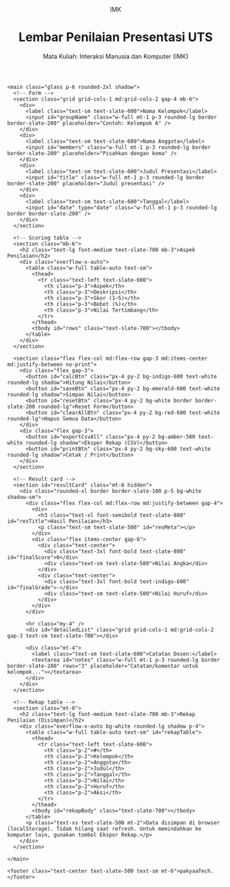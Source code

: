 <!doctype html>
<html lang="id">
<head>
  <meta charset="utf-8" />
  <meta name="viewport" content="width=device-width,initial-scale=1" />
  <title>Penilaian Presentasi UTS - IMK</title>
  <!-- Tailwind CDN -->
  <script src="https://cdn.tailwindcss.com"></script>
  <style>
    .glass { background: rgba(255,255,255,0.65); backdrop-filter: blur(6px); }
    .score-input::-webkit-outer-spin-button, .score-input::-webkit-inner-spin-button { -webkit-appearance: none; margin: 0; }
    @media print { .no-print { display:none !important } }
  </style>
</head>
<body class="min-h-screen bg-gradient-to-b from-sky-50 to-white font-sans p-6">
  <div class="max-w-6xl mx-auto">
    <header class="mb-6">
      <div class="flex items-center gap-4">
        <div class="w-14 h-14 rounded-xl bg-gradient-to-br from-indigo-500 to-sky-500 flex items-center justify-center text-white text-2xl font-bold">IMK</div>
        <div>
          <h1 class="text-2xl font-semibold text-slate-800">Lembar Penilaian Presentasi UTS</h1>
          <p class="text-sm text-slate-500">Mata Kuliah: Interaksi Manusia dan Komputer (IMK)</p>
        </div>
      </div>
    </header>

    <main class="glass p-6 rounded-2xl shadow">
      <!-- Form -->
      <section class="grid grid-cols-1 md:grid-cols-2 gap-4 mb-6">
        <div>
          <label class="text-sm text-slate-600">Nama Kelompok</label>
          <input id="groupName" class="w-full mt-1 p-3 rounded-lg border border-slate-200" placeholder="Contoh: Kelompok A" />
        </div>
        <div>
          <label class="text-sm text-slate-600">Nama Anggota</label>
          <input id="members" class="w-full mt-1 p-3 rounded-lg border border-slate-200" placeholder="Pisahkan dengan koma" />
        </div>
        <div>
          <label class="text-sm text-slate-600">Judul Presentasi</label>
          <input id="title" class="w-full mt-1 p-3 rounded-lg border border-slate-200" placeholder="Judul presentasi" />
        </div>
        <div>
          <label class="text-sm text-slate-600">Tanggal</label>
          <input id="date" type="date" class="w-full mt-1 p-3 rounded-lg border border-slate-200" />
        </div>
      </section>

      <!-- Scoring table -->
      <section class="mb-6">
        <h2 class="text-lg font-medium text-slate-700 mb-3">Aspek Penilaian</h2>
        <div class="overflow-x-auto">
          <table class="w-full table-auto text-sm">
            <thead>
              <tr class="text-left text-slate-600">
                <th class="p-3">Aspek</th>
                <th class="p-3">Deskripsi</th>
                <th class="p-3">Skor (1–5)</th>
                <th class="p-3">Bobot (%)</th>
                <th class="p-3">Nilai Tertimbang</th>
              </tr>
            </thead>
            <tbody id="rows" class="text-slate-700"></tbody>
          </table>
        </div>
      </section>

      <section class="flex flex-col md:flex-row gap-3 md:items-center md:justify-between no-print">
        <div class="flex gap-3">
          <button id="calcBtn" class="px-4 py-2 bg-indigo-600 text-white rounded-lg shadow">Hitung Nilai</button>
          <button id="saveBtn" class="px-4 py-2 bg-emerald-600 text-white rounded-lg shadow">Simpan Nilai</button>
          <button id="resetBtn" class="px-4 py-2 bg-white border border-slate-200 rounded-lg">Reset Form</button>
          <button id="clearAllBtn" class="px-4 py-2 bg-red-600 text-white rounded-lg">Hapus Semua Data</button>
        </div>
        <div class="flex gap-3">
          <button id="exportCsvAll" class="px-4 py-2 bg-amber-500 text-white rounded-lg shadow">Ekspor Rekap (CSV)</button>
          <button id="printBtn" class="px-4 py-2 bg-sky-600 text-white rounded-lg shadow">Cetak / Print</button>
        </div>
      </section>

      <!-- Result card -->
      <section id="resultCard" class="mt-6 hidden">
        <div class="rounded-xl border border-slate-100 p-5 bg-white shadow-sm">
          <div class="flex flex-col md:flex-row md:justify-between gap-4">
            <div>
              <h3 class="text-xl font-semibold text-slate-800" id="resTitle">Hasil Penilaian</h3>
              <p class="text-sm text-slate-500" id="resMeta"></p>
            </div>
            <div class="flex items-center gap-6">
              <div class="text-center">
                <div class="text-3xl font-bold text-slate-800" id="finalScore">0</div>
                <div class="text-sm text-slate-500">Nilai Angka</div>
              </div>
              <div class="text-center">
                <div class="text-3xl font-bold text-indigo-600" id="finalGrade">-</div>
                <div class="text-sm text-slate-500">Nilai Huruf</div>
              </div>
            </div>
          </div>

          <hr class="my-4" />
          <div id="detailedList" class="grid grid-cols-1 md:grid-cols-2 gap-3 text-sm text-slate-700"></div>

          <div class="mt-4">
            <label class="text-sm text-slate-600">Catatan Dosen:</label>
            <textarea id="notes" class="w-full mt-1 p-3 rounded-lg border border-slate-200" rows="3" placeholder="Catatan/komentar untuk kelompok..."></textarea>
          </div>
        </div>
      </section>

      <!-- Rekap table -->
      <section class="mt-8">
        <h2 class="text-lg font-medium text-slate-700 mb-3">Rekap Penilaian (Disimpan)</h2>
        <div class="overflow-x-auto bg-white rounded-lg shadow p-4">
          <table class="w-full table-auto text-sm" id="rekapTable">
            <thead>
              <tr class="text-left text-slate-600">
                <th class="p-2">#</th>
                <th class="p-2">Kelompok</th>
                <th class="p-2">Anggota</th>
                <th class="p-2">Judul</th>
                <th class="p-2">Tanggal</th>
                <th class="p-2">Nilai</th>
                <th class="p-2">Huruf</th>
                <th class="p-2">Aksi</th>
              </tr>
            </thead>
            <tbody id="rekapBody" class="text-slate-700"></tbody>
          </table>
          <p class="text-xs text-slate-500 mt-2">Data disimpan di browser (localStorage). Tidak hilang saat refresh. Untuk memindahkan ke komputer lain, gunakan tombol Ekspor Rekap.</p>
        </div>
      </section>

    </main>

    <footer class="text-center text-slate-500 text-sm mt-6">pakyaaTech.</footer>
  </div>

  <script>
    // Default aspek & bobot
    const aspects = [
      { key: 'penguasaan', label: 'Penguasaan Materi', desc: 'Memahami konsep IMK dan menjelaskan penerapan.', weight: 25 },
      { key: 'relevansi', label: 'Relevansi Isi & Kedalaman Analisis', desc: 'Kesesuaian topik dengan teori dan praktik.', weight: 20 },
      { key: 'presentasi', label: 'Keterampilan Presentasi', desc: 'Gaya penyampaian, artikulasi, & jawaban pertanyaan.', weight: 15 },
      { key: 'visual', label: 'Visualisasi & Media Presentasi', desc: 'Desain slide / prototype dan keterbacaan.', weight: 15 },
      { key: 'kolaborasi', label: 'Kolaborasi & Pembagian Tugas', desc: 'Keterlibatan semua anggota dan pembagian peran.', weight: 15 },
      { key: 'kreativitas', label: 'Kreativitas & Inovasi', desc: 'Originalitas ide dan pendekatan baru.', weight: 10 }
    ];

    const rowsEl = document.getElementById('rows');
    const rekapKey = 'imk_rekap_penilaian_v1'; // localStorage key

    function createRows() {
      rowsEl.innerHTML = '';
      aspects.forEach(a => {
        const tr = document.createElement('tr');
        tr.className = 'border-t';
        tr.innerHTML = `
          <td class="p-3 align-top font-medium">${a.label}</td>
          <td class="p-3 align-top text-slate-600 text-sm">${a.desc}</td>
          <td class="p-3 align-top">
            <input type="number" min="1" max="5" step="1" class="score-input w-20 p-2 rounded border border-slate-200" id="score_${a.key}" placeholder="-" />
          </td>
          <td class="p-3 align-top">${a.weight}%</td>
          <td class="p-3 align-top"><span id="weighted_${a.key}" class="font-medium">-</span></td>
        `;
        rowsEl.appendChild(tr);
      });
    }

    createRows();

    function compute(showAlertIfInvalid = true) {
      const scores = {};
      let total = 0;
      let valid = true;
      aspects.forEach(a => {
        const el = document.getElementById('score_' + a.key);
        const v = parseFloat(el.value);
        if (isNaN(v) || v < 1 || v > 5) {
          valid = false;
        }
        scores[a.key] = isNaN(v) ? 0 : v;
      });
      if (!valid) {
        if (showAlertIfInvalid) alert('Mohon isi semua skor dengan angka antara 1 sampai 5.');
        return null;
      }

      aspects.forEach(a => {
        const s = scores[a.key];
        const percent = ((s - 1) / 4) * 100; // map 1..5 -> 0..100
        const weighted = (percent * a.weight) / 100;
        total += weighted;
        document.getElementById('weighted_' + a.key).innerText = weighted.toFixed(2);
      });

      const final = parseFloat(total.toFixed(2));
      const grade = toLetter(final);

      // populate result card
      document.getElementById('finalScore').innerText = final;
      document.getElementById('finalGrade').innerText = grade;

      const gName = document.getElementById('groupName').value || '-';
      const title = document.getElementById('title').value || '-';
      const date = document.getElementById('date').value || '-';
      const members = document.getElementById('members').value || '-';
      document.getElementById('resMeta').innerText = `${gName} — ${title} — ${date}\nAnggota: ${members}`;

      const detail = document.getElementById('detailedList');
      detail.innerHTML = '';
      aspects.forEach(a => {
        const el = document.createElement('div');
        el.className = 'p-3 border rounded-md bg-slate-50';
        el.innerHTML = `<div class="font-semibold">${a.label} <span class='text-sm font-normal text-slate-500'>(${a.weight}%)</span></div><div class='text-sm text-slate-600 mt-1'>Skor: ${scores[a.key]} — Nilai tertimbang: ${document.getElementById('weighted_'+a.key).innerText}</div>`;
        detail.appendChild(el);
      });

      document.getElementById('resultCard').classList.remove('hidden');

      return { scores, final, grade };
    }

    function toLetter(n) {
      if (n >= 85) return 'A';
      if (n >= 80) return 'A-';
      if (n >= 75) return 'B+';
      if (n >= 70) return 'B';
      if (n >= 65) return 'B-';
      if (n >= 60) return 'C+';
      if (n >= 55) return 'C';
      if (n >= 50) return 'D';
      return 'E';
    }

    document.getElementById('calcBtn').addEventListener('click', () => compute(true));

    document.getElementById('saveBtn').addEventListener('click', () => {
      const result = compute(true);
      if (!result) return;
      const gName = document.getElementById('groupName').value || '';
      const members = document.getElementById('members').value || '';
      const title = document.getElementById('title').value || '';
      const date = document.getElementById('date').value || '';
      const notes = document.getElementById('notes').value || '';

      const entry = {
        id: Date.now(),
        group: gName,
        members,
        title,
        date,
        scores: result.scores,
        final: result.final,
        grade: result.grade,
        notes
      };

      const all = loadEntries();
      all.push(entry);
      localStorage.setItem(rekapKey, JSON.stringify(all));
      renderRekap();
      // keep form filled so user can continue; show small toast
      showToast('Nilai tersimpan ke rekap.');
    });

    document.getElementById('resetBtn').addEventListener('click', () => {
      resetForm();
    });

    document.getElementById('clearAllBtn').addEventListener('click', () => {
      if (!confirm('Anda yakin ingin menghapus semua data rekap? Tindakan ini tidak dapat dibatalkan.')) return;
      localStorage.removeItem(rekapKey);
      renderRekap();
      showToast('Semua data rekap dihapus.');
    });

    document.getElementById('printBtn').addEventListener('click', () => window.print());

    document.getElementById('exportCsvAll').addEventListener('click', () => {
      const all = loadEntries();
      if (!all.length) { alert('Tidak ada data rekap untuk diekspor.'); return; }
      let csv = 'No,Kelompok,Anggota,Judul,Tanggal,Nilai,Huruf,Catatan\n';
      all.forEach((e, i) => {
        csv += `${i+1},"${e.group}","${e.members}","${e.title}","${e.date}",${e.final},${e.grade},"${(e.notes||'').replace(/"/g,'""')}"\n`;
      });
      downloadBlob(csv, `rekap_penilaian_imk_${new Date().toISOString().slice(0,10)}.csv`, 'text/csv');
    });

    function downloadBlob(content, filename, type) {
      const blob = new Blob([content], { type: type + ';charset=utf-8;' });
      const url = URL.createObjectURL(blob);
      const a = document.createElement('a');
      a.href = url;
      a.download = filename;
      a.click();
      URL.revokeObjectURL(url);
    }

    function loadEntries() {
      try {
        const raw = localStorage.getItem(rekapKey);
        return raw ? JSON.parse(raw) : [];
      } catch (e) {
        console.error(e);
        return [];
      }
    }

    function renderRekap() {
      const all = loadEntries();
      const body = document.getElementById('rekapBody');
      body.innerHTML = '';
      all.forEach((e, i) => {
        const tr = document.createElement('tr');
        tr.className = 'border-t';
        tr.innerHTML = `
          <td class="p-2 align-top">${i+1}</td>
          <td class="p-2 align-top font-medium">${escapeHtml(e.group)}</td>
          <td class="p-2 align-top">${escapeHtml(e.members)}</td>
          <td class="p-2 align-top">${escapeHtml(e.title)}</td>
          <td class="p-2 align-top">${escapeHtml(e.date)}</td>
          <td class="p-2 align-top font-semibold">${e.final}</td>
          <td class="p-2 align-top text-indigo-600 font-semibold">${e.grade}</td>
          <td class="p-2 align-top">
            <button data-id="${e.id}" class="editBtn px-2 py-1 text-sm bg-white border rounded mr-1">Lihat</button>
            <button data-id="${e.id}" class="delBtn px-2 py-1 text-sm bg-red-600 text-white rounded">Hapus</button>
          </td>
        `;
        body.appendChild(tr);
      });

      // attach handlers
      document.querySelectorAll('.delBtn').forEach(b => b.addEventListener('click', (ev) => {
        const id = Number(ev.currentTarget.getAttribute('data-id'));
        deleteEntry(id);
      }));

      document.querySelectorAll('.editBtn').forEach(b => b.addEventListener('click', (ev) => {
        const id = Number(ev.currentTarget.getAttribute('data-id'));
        loadEntryToForm(id);
      }));
    }

    function deleteEntry(id) {
      if (!confirm('Hapus entri ini?')) return;
      const all = loadEntries().filter(e => e.id !== id);
      localStorage.setItem(rekapKey, JSON.stringify(all));
      renderRekap();
      showToast('Entri dihapus.');
    }

    function loadEntryToForm(id) {
      const all = loadEntries();
      const e = all.find(x => x.id === id);
      if (!e) { alert('Entri tidak ditemukan.'); return; }
      document.getElementById('groupName').value = e.group;
      document.getElementById('members').value = e.members;
      document.getElementById('title').value = e.title;
      document.getElementById('date').value = e.date;
      document.getElementById('notes').value = e.notes || '';
      // fill scores
      aspects.forEach(a => {
        const el = document.getElementById('score_' + a.key);
        el.value = e.scores[a.key] || '';
      });
      compute(false);
      // scroll to result
      window.scrollTo({ top: document.getElementById('resultCard').offsetTop - 80, behavior: 'smooth' });
    }

    function resetForm() {
      document.querySelectorAll('.score-input').forEach(i => i.value = '');
      document.getElementById('resultCard').classList.add('hidden');
      document.getElementById('groupName').value = '';
      document.getElementById('members').value = '';
      document.getElementById('title').value = '';
      document.getElementById('date').value = '';
      document.getElementById('notes').value = '';
      document.querySelectorAll('[id^="weighted_"]').forEach(el => el.innerText = '-');
    }

    function escapeHtml(text) {
      if (!text) return '';
      return text.replace(/[&<>\"']/g, function(m) { return {'&':'&amp;','<':'&lt;','>':'&gt;','"':'&quot;',"'":"&#39;"}[m]; });
    }

    function showToast(msg, duration=2000) {
      const t = document.createElement('div');
      t.className = 'fixed bottom-6 right-6 bg-slate-800 text-white px-4 py-2 rounded shadow-lg no-print';
      t.innerText = msg;
      document.body.appendChild(t);
      setTimeout(()=>{ t.classList.add('opacity-0'); setTimeout(()=>t.remove(),300); }, duration);
    }

    // initial render
    renderRekap();

  </script>
</body>
</html>
